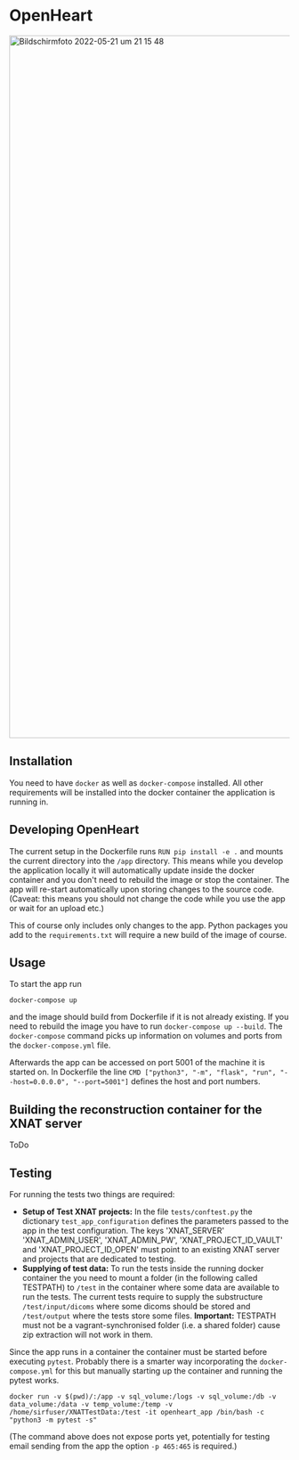 # OpenHeart

<img width="1262" alt="Bildschirmfoto 2022-05-21 um 21 15 48" src="https://user-images.githubusercontent.com/17784338/169666171-e9cea874-1848-4686-819b-d3fba93c1392.png">

## Installation
You need to have `docker` as well as `docker-compose` installed.
All other requirements will be installed into the docker container the application is running in.

## Developing OpenHeart
The current setup in the Dockerfile runs `RUN pip install -e .` and mounts the current directory into the `/app` directory.
This means while you develop the application locally it will automatically update inside the docker container and you don't need to rebuild the image or stop the container. The app will re-start automatically upon storing changes to the source code. (Caveat: this means you should not change the code while you use the app or wait for an upload etc.)

This of course only includes only changes to the app. Python packages you add to the `requirements.txt` will require a new build of the image of course.

## Usage
To start the app run
```
docker-compose up
```
and the image should build from Dockerfile if it is not already existing. If you need to rebuild the image you have to run `docker-compose up --build`.
The `docker-compose` command picks up information on volumes and ports from the `docker-compose.yml` file.

Afterwards the app can be accessed on port 5001 of the machine it is started on. In Dockerfile the line `CMD ["python3", "-m", "flask", "run", "--host=0.0.0.0", "--port=5001"]` defines the host and port numbers.

## Building the reconstruction container for the XNAT server
ToDo

## Testing
For running the tests two things are required:

- **Setup of Test XNAT projects:** In the file `tests/conftest.py` the dictionary `test_app_configuration` defines the parameters passed to the app in the test configuration. The keys 'XNAT_SERVER'
'XNAT_ADMIN_USER', 'XNAT_ADMIN_PW', 'XNAT_PROJECT_ID_VAULT' and 'XNAT_PROJECT_ID_OPEN' must point to an existing XNAT server and projects that are dedicated to testing.
- **Supplying of test data:** To run the tests inside the running docker container the you need to mount a folder (in the following called TESTPATH) to `/test` in the container where some data are available to run the tests. The current tests require to supply the substructure `/test/input/dicoms` where some dicoms should be stored and `/test/output` where the tests store some files.
**Important:** TESTPATH must not be a vagrant-synchronised folder (i.e. a shared folder) cause zip extraction will not work in them.

Since the app runs in a container the container must be started before executing `pytest`.
Probably there is a smarter way incorporating the `docker-compose.yml` for this but manually starting up the container and running the pytest works. 
```
docker run -v $(pwd)/:/app -v sql_volume:/logs -v sql_volume:/db -v data_volume:/data -v temp_volume:/temp -v /home/sirfuser/XNATTestData:/test -it openheart_app /bin/bash -c "python3 -m pytest -s"
```
(The command above does not expose ports yet, potentially for testing email sending from the app the option `-p 465:465` is required.)